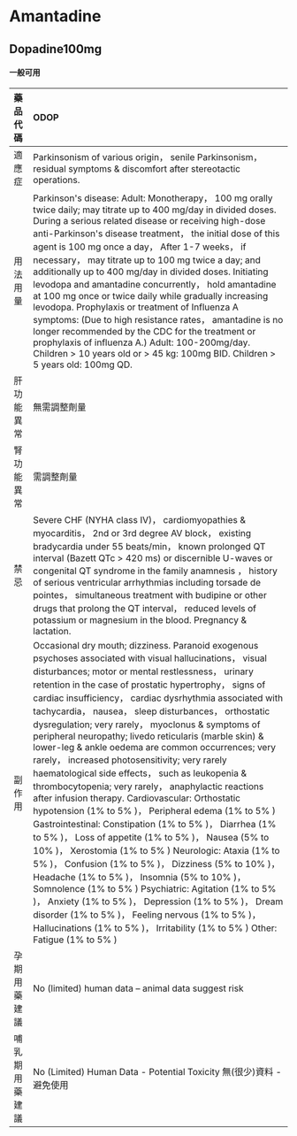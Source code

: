 # Amantadine

## Dopadine100mg

#### 一般可用

| 藥品代碼       | ODOP                                                                                                                                                                                                                                                                                                                                                                                                                                                                                                                                                                                                                                                                                                                                                                                                                                                                                                                                                                                                                                                                                                                                                                                                                                                                                                                               |
|:---------------|:-----------------------------------------------------------------------------------------------------------------------------------------------------------------------------------------------------------------------------------------------------------------------------------------------------------------------------------------------------------------------------------------------------------------------------------------------------------------------------------------------------------------------------------------------------------------------------------------------------------------------------------------------------------------------------------------------------------------------------------------------------------------------------------------------------------------------------------------------------------------------------------------------------------------------------------------------------------------------------------------------------------------------------------------------------------------------------------------------------------------------------------------------------------------------------------------------------------------------------------------------------------------------------------------------------------------------------------|
| 適應症         | Parkinsonism of various origin， senile Parkinsonism， residual symptoms & discomfort after stereotactic operations.                                                                                                                                                                                                                                                                                                                                                                                                                                                                                                                                                                                                                                                                                                                                                                                                                                                                                                                                                                                                                                                                                                                                                                                                               |
| 用法用量       | Parkinson's disease: Adult: Monotherapy， 100 mg orally twice daily; may titrate up to 400 mg/day in divided doses. During a serious related disease or receiving high-dose anti-Parkinson's disease treatment， the initial dose of this agent is 100 mg once a day， After 1-7 weeks， if necessary， may titrate up to 100 mg twice a day; and additionally up to 400 mg/day in divided doses. Initiating levodopa and amantadine concurrently， hold amantadine at 100 mg once or twice daily while gradually increasing levodopa. Prophylaxis or treatment of Influenza A symptoms: (Due to high resistance rates， amantadine is no longer recommended by the CDC for the treatment or prophylaxis of influenza A.) Adult: 100-200mg/day. Children > 10 years old or > 45 kg: 100mg BID. Children > 5 years old: 100mg QD.                                                                                                                                                                                                                                                                                                                                                                                                                                                                                                   |
| 肝功能異常     | 無需調整劑量                                                                                                                                                                                                                                                                                                                                                                                                                                                                                                                                                                                                                                                                                                                                                                                                                                                                                                                                                                                                                                                                                                                                                                                                                                                                                                                       |
| 腎功能異常     | 需調整劑量                                                                                                                                                                                                                                                                                                                                                                                                                                                                                                                                                                                                                                                                                                                                                                                                                                                                                                                                                                                                                                                                                                                                                                                                                                                                                                                         |
| 禁忌           | Severe CHF (NYHA class IV)， cardiomyopathies & myocarditis， 2nd or 3rd degree AV block， existing bradycardia under 55 beats/min， known prolonged QT interval (Bazett QTc > 420 ms) or discernible U-waves or congenital QT syndrome in the family anamnesis ， history of serious ventricular arrhythmias including torsade de pointes， simultaneous treatment with budipine or other drugs that prolong the QT interval， reduced levels of potassium or magnesium in the blood. Pregnancy & lactation.                                                                                                                                                                                                                                                                                                                                                                                                                                                                                                                                                                                                                                                                                                                                                                                                                      |
| 副作用         | Occasional dry mouth; dizziness. Paranoid exogenous psychoses associated with visual hallucinations， visual disturbances; motor or mental restlessness， urinary retention in the case of prostatic hypertrophy， signs of cardiac insufficiency， cardiac dysrhythmia associated with tachycardia， nausea， sleep disturbances， orthostatic dysregulation; very rarely， myoclonus & symptoms of peripheral neuropathy; livedo reticularis (marble skin) & lower-leg & ankle oedema are common occurrences; very rarely， increased photosensitivity; very rarely haematological side effects， such as leukopenia & thrombocytopenia; very rarely， anaphylactic reactions after infusion therapy. Cardiovascular: Orthostatic hypotension (1% to 5% )， Peripheral edema (1% to 5% ) Gastrointestinal: Constipation (1% to 5% )， Diarrhea (1% to 5% )， Loss of appetite (1% to 5% )， Nausea (5% to 10% )， Xerostomia (1% to 5% ) Neurologic: Ataxia (1% to 5% )， Confusion (1% to 5% )， Dizziness (5% to 10% )， Headache (1% to 5% )， Insomnia (5% to 10% )， Somnolence (1% to 5% ) Psychiatric: Agitation (1% to 5% )， Anxiety (1% to 5% )， Depression (1% to 5% )， Dream disorder (1% to 5% )， Feeling nervous (1% to 5% )， Hallucinations (1% to 5% )， Irritability (1% to 5% ) Other: Fatigue (1% to 5% ) |
| 孕期用藥建議   | No (limited) human data – animal data suggest risk                                                                                                                                                                                                                                                                                                                                                                                                                                                                                                                                                                                                                                                                                                                                                                                                                                                                                                                                                                                                                                                                                                                                                                                                                                                                                 |
| 哺乳期用藥建議 | No (Limited) Human Data - Potential Toxicity 無(很少)資料 - 避免使用                                                                                                                                                                                                                                                                                                                                                                                                                                                                                                                                                                                                                                                                                                                                                                                                                                                                                                                                                                                                                                                                                                                                                                                                                                                               |

